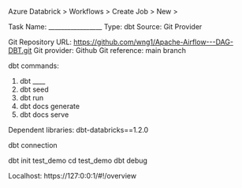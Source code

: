 Azure Databrick > Workflows > Create Job > New >

Task Name: _________________
Type: dbt
Source: Git Provider

Git Repository URL: https://github.com/wng1/Apache-Airflow---DAG-DBT.git
Git provider: Github
Git reference: main
branch

dbt commands: 
1) dbt ____
2) dbt seed
3) dbt run
4) dbt docs generate
5) dbt docs serve

Dependent libraries: dbt-databricks==1.2.0


dbt connection

dbt init test_demo
cd test_demo
dbt debug


Localhost: https://127:0:0:1/#!/overview
